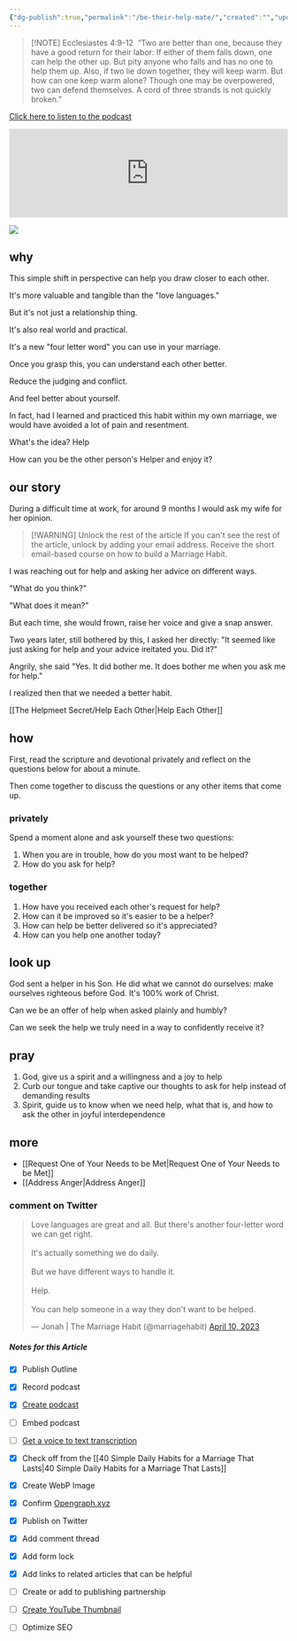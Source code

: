 ```yaml
---
{"dg-publish":true,"permalink":"/be-their-help-mate/","created":"","updated":""}
---
```



> [!NOTE] Ecclesiastes‬ ‭4‬:‭9‬-‭12‬ ‭
> “Two are better than one, because they have a good return for their labor: If either of them falls down, one can help the other up. But pity anyone who falls and has no one to help them up. Also, if two lie down together, they will keep warm. But how can one keep warm alone? Though one may be overpowered, two can defend themselves. A cord of three strands is not quickly broken.”

[Click here to listen to the podcast](https://podcast.themarriagehabit.com/be-each-others-helper)

<div class="podcastdotco-wrapper"><iframe data-target="the-marriage-habit/be-each-others-helper" src="https://play.pod.co/the-marriage-habit/be-each-others-helper" frameborder="0" width="100%" scrolling="no" style="overflow:hidden;max-width:750px;height:160px;"class="podcastdotco-player podcastdotco-player--episode"></iframe><script src="https://play.pod.co/embed/frame-v1.js"></script></div>


![](https://res.cloudinary.com/dt9hlo5sw/image/upload/v1681150312/obsidian/image_zexbsw.png)

## why
This simple shift in perspective can help you draw closer to each other. 

It's more valuable and tangible than the "love languages."

But it's not just a relationship thing. 

It's also real world and practical. 

It's a new "four letter word" you can use in your marriage. 

Once you grasp this, you can understand each other better. 

Reduce the judging and conflict. 

And feel better about yourself. 

In fact, had I learned and practiced this habit within my own marriage, we would have avoided a lot of pain and resentment. 

What's the idea?  Help

How can you be the other person's Helper and enjoy it?

## our story
During a difficult time at work, for around 9 months I would ask my wife for her opinion. 

> [!WARNING] Unlock the rest of the article
> If you can't see the rest of the article, unlock by adding your email address.  Receive the short email-based course on how to build a Marriage Habit.
<div class="convertful-202420"></div>
<!--- form here -->
<div class="convertful-202420"></div>

I was reaching out for help and asking her advice on different ways. 

"What do you think?"

"What does it mean?"

But each time, she would frown, raise her voice and give a snap answer. 

Two years later, still bothered by this, I asked her directly: "It seemed like just asking for help and your advice ireitated you. Did it?"

Angrily, she said "Yes. It did bother me. It does bother me when you ask me for help."

I realized then that we needed a better habit. 

[[The Helpmeet Secret/Help Each Other\|Help Each Other]]

## how
First, read the scripture and devotional privately and reflect on the questions below for about a minute.

Then come together to discuss the questions or any other items that come up.

### privately
Spend a moment alone and ask yourself these two questions:

1. When you are in trouble, how do you most want to be helped?
2. How do you ask for help?

### together

1. How have you received each other's request for help?
2. How can it be improved so it's easier to be a helper?
3. How can help be better delivered so it's appreciated?
4. How can you help one another today?

## look up
God sent a helper in his Son. He did what we cannot do ourselves: make ourselves righteous before God. It's 100% work of Christ. 

Can we be an offer of help when asked plainly and humbly?

Can we seek the help we truly need in a way to confidently receive it?

## pray
1. God, give us a spirit and a willingness and a joy to help
2. Curb our tongue and take captive our thoughts to ask for help instead of demanding results 
3. Spirit, guide us to know when we need help, what that is, and how to ask the other in joyful interdependence 

## more
- [[Request One of Your Needs to be Met\|Request One of Your Needs to be Met]]
- [[Address Anger\|Address Anger]]

### comment on Twitter
<blockquote class="twitter-tweet"><p lang="en" dir="ltr">Love languages are great and all. But there&#39;s another four-letter word we can get right.<br><br>It&#39;s actually something we do daily.<br><br>But we have different ways to handle it.<br><br>Help.<br><br>You can help someone in a way they don&#39;t want to be helped.</p>&mdash; Jonah | The Marriage Habit (@marriagehabit) <a href="https://twitter.com/marriagehabit/status/1645501484635918336?ref_src=twsrc%5Etfw">April 10, 2023</a></blockquote> <script async src="https://platform.twitter.com/widgets.js" charset="utf-8"></script>


##### Notes for this Article
- [x] Publish Outline
- [x] Record podcast
- [x] [Create podcast](https://studio.podcast.co/login)
- [ ] Embed podcast
- [ ] [Get a voice to text transcription](https://happyscribe.com) 
- [x] Check off from the [[40 Simple Daily Habits for a Marriage That Lasts\|40 Simple Daily Habits for a Marriage That Lasts]]
- [x] Create WebP Image
- [x] Confirm [Opengraph.xyz](https://opengraph.xyz)
- [x] Publish on Twitter
- [x] Add comment thread
- [x] Add form lock
- [x] Add links to related articles that can be helpful
- [ ] Create or add to publishing partnership
- [ ] [Create YouTube Thumbnail](https://flixier.com)
- [ ] Optimize SEO

  
<!-- HTML Meta Tags --> <title>Be Their Help Mate</title> <head><meta name="description" content="“A cord of three strands is not quickly broken.” It may not be sexy, but consistently understanding one another by helping can strengthen bonds as much as love languages can. Helping doesn't replace speaking a love language. The problem: just as speaking the wrong love language causes disconnect, speaking (or expecting) the wrong "helping" can create frustration and disconnection."> <!-- Facebook Meta Tags --> <meta property="og:url" content="https://themarriagehabit.com/be-their-help-mate/"> <meta property="og:type" content="website"> <meta property="og:title" content="Be Their Help Mate"> <meta property="og:description" content="“A cord of three strands is not quickly broken.” It may not be sexy, but consistently understanding one another by helping can strengthen bonds as much as love languages can. Helping doesn't replace speaking a love language. The problem: just as speaking the wrong love language causes disconnect, speaking (or expecting) the wrong "helping" can create frustration and disconnection."> <meta property="og:image" content="https://res.cloudinary.com/dt9hlo5sw/image/upload/v1681087457/obsidian/image_dyzhig.png"> <!-- Twitter Meta Tags --> <meta name="twitter:card" content="summary_large_image"> <meta property="twitter:domain" content="themarriagehabit.com"> <meta property="twitter:url" content="https://themarriagehabit.com/be-their-help-mate/"> <meta name="twitter:title" content="Be Their Help Mate"> <meta name="twitter:description" content="“A cord of three strands is not quickly broken.” It may not be sexy, but consistently understanding one another by helping can strengthen bonds as much as love languages can. Helping doesn't replace speaking a love language. The problem: just as speaking the wrong love language causes disconnect, speaking (or expecting) the wrong "helping" can create frustration and disconnection."> <meta name="twitter:image" content="https://res.cloudinary.com/dt9hlo5sw/image/upload/v1681087457/obsidian/image_dyzhig.png"></head> <!-- Meta Tags Generated via https://www.opengraph.xyz -->